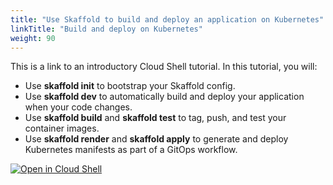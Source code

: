```yaml
---
title: "Use Skaffold to build and deploy an application on Kubernetes"
linkTitle: "Build and deploy on Kubernetes"
weight: 90
---
```


This is a link to an introductory Cloud Shell tutorial. In this tutorial, you will:

* Use **skaffold init** to bootstrap your Skaffold config.
* Use **skaffold dev** to automatically build and deploy your application when your code changes.
* Use **skaffold build** and **skaffold test** to tag, push, and test your container images.
* Use **skaffold render** and **skaffold apply** to generate and deploy Kubernetes manifests as part of a GitOps workflow.

[![Open in Cloud Shell](https://gstatic.com/cloudssh/images/open-btn.png)](https://ssh.cloud.google.com/cloudshell/editor?show=ide%2Cterminal&cloudshell_git_repo=https://github.com/GoogleContainerTools/skaffold&walkthrough_id=skaffold--skaffold_onboarding&cloudshell_workspace=/examples/buildpacks-node-tutorial&cloudshell_open_in_editor=src/index.js)
